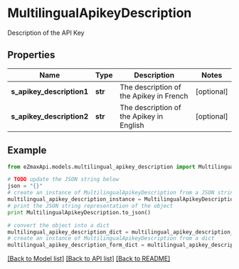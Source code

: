 # MultilingualApikeyDescription

Description of the API Key

## Properties
Name | Type | Description | Notes
------------ | ------------- | ------------- | -------------
**s_apikey_description1** | **str** | The description of the Apikey in French | [optional] 
**s_apikey_description2** | **str** | The description of the Apikey in English | [optional] 

## Example

```python
from eZmaxApi.models.multilingual_apikey_description import MultilingualApikeyDescription

# TODO update the JSON string below
json = "{}"
# create an instance of MultilingualApikeyDescription from a JSON string
multilingual_apikey_description_instance = MultilingualApikeyDescription.from_json(json)
# print the JSON string representation of the object
print MultilingualApikeyDescription.to_json()

# convert the object into a dict
multilingual_apikey_description_dict = multilingual_apikey_description_instance.to_dict()
# create an instance of MultilingualApikeyDescription from a dict
multilingual_apikey_description_form_dict = multilingual_apikey_description.from_dict(multilingual_apikey_description_dict)
```
[[Back to Model list]](../README.md#documentation-for-models) [[Back to API list]](../README.md#documentation-for-api-endpoints) [[Back to README]](../README.md)


